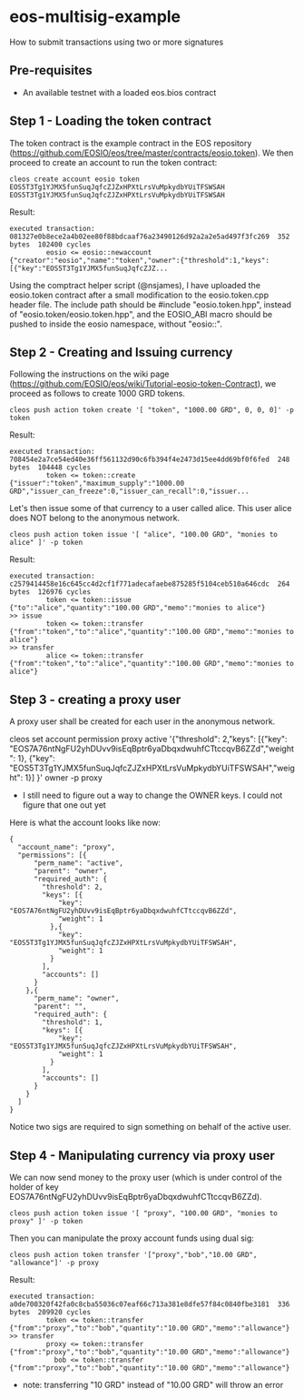 # eos-multisig-example
How to submit transactions using two or more signatures

## Pre-requisites
* An available testnet with a loaded eos.bios contract

## Step 1 - Loading the token contract
The token contract is the example contract in the EOS repository (https://github.com/EOSIO/eos/tree/master/contracts/eosio.token). We then proceed to create an account to run the token contract: 
```
cleos create account eosio token EOS5T3Tg1YJMX5funSuqJqfcZJZxHPXtLrsVuMpkydbYUiTFSWSAH EOS5T3Tg1YJMX5funSuqJqfcZJZxHPXtLrsVuMpkydbYUiTFSWSAH
```

Result:
```
executed transaction: 081327e0b8ece2a4b02ee80f88bdcaaf76a23490126d92a2a2e5ad497f3fc269  352 bytes  102400 cycles
         eosio <= eosio::newaccount            {"creator":"eosio","name":"token","owner":{"threshold":1,"keys":[{"key":"EOS5T3Tg1YJMX5funSuqJqfcZJZ...
```
		 
Using the comptract helper script (@nsjames), I have uploaded the eosio.token contract after a small modification to the eosio.token.cpp header file. The include path should be #include "eosio.token.hpp", instead of "eosio.token/eosio.token.hpp", and the EOSIO_ABI macro should be pushed to inside the eosio namespace, without "eosio::".

## Step 2 - Creating and Issuing currency

Following the instructions on the wiki page (https://github.com/EOSIO/eos/wiki/Tutorial-eosio-token-Contract), we proceed as follows to create 1000 GRD tokens.
```
cleos push action token create '[ "token", "1000.00 GRD", 0, 0, 0]' -p token
```

Result:
```
executed transaction: 708454e2a7ce54ed40e36ff561132d90c6fb394f4e2473d15ee4dd69bf0f6fed  248 bytes  104448 cycles
         token <= token::create                {"issuer":"token","maximum_supply":"1000.00 GRD","issuer_can_freeze":0,"issuer_can_recall":0,"issuer...
```
		 
		 
Let's then issue some of that currency to a user called alice. This user alice does NOT belong to the anonymous network.
```
cleos push action token issue '[ "alice", "100.00 GRD", "monies to alice" ]' -p token 
```

Result:
```
executed transaction: c2579414458e16c645cc4d2cf1f771adecafaebe875285f5104ceb510a646cdc  264 bytes  126976 cycles
         token <= token::issue                 {"to":"alice","quantity":"100.00 GRD","memo":"monies to alice"}
>> issue
         token <= token::transfer              {"from":"token","to":"alice","quantity":"100.00 GRD","memo":"monies to alice"}
>> transfer
         alice <= token::transfer              {"from":"token","to":"alice","quantity":"100.00 GRD","memo":"monies to alice"}
```

## Step 3 - creating a proxy user

A proxy user shall be created for each user in the anonymous network. 

cleos set account permission proxy active '{"threshold": 2,"keys": [{"key": "EOS7A76ntNgFU2yhDUvv9isEqBptr6yaDbqxdwuhfCTtccqvB6ZZd","weight": 1}, {"key": "EOS5T3Tg1YJMX5funSuqJqfcZJZxHPXtLrsVuMpkydbYUiTFSWSAH","weight": 1}] }' owner -p proxy

* I still need to figure out a way to change the OWNER keys. I could not figure that one out yet

Here is what the account looks like now:
```
{
  "account_name": "proxy",
  "permissions": [{
      "perm_name": "active",
      "parent": "owner",
      "required_auth": {
        "threshold": 2,
        "keys": [{
            "key": "EOS7A76ntNgFU2yhDUvv9isEqBptr6yaDbqxdwuhfCTtccqvB6ZZd",
            "weight": 1
          },{
            "key": "EOS5T3Tg1YJMX5funSuqJqfcZJZxHPXtLrsVuMpkydbYUiTFSWSAH",
            "weight": 1
          }
        ],
        "accounts": []
      }
    },{
      "perm_name": "owner",
      "parent": "",
      "required_auth": {
        "threshold": 1,
        "keys": [{
            "key": "EOS5T3Tg1YJMX5funSuqJqfcZJZxHPXtLrsVuMpkydbYUiTFSWSAH",
            "weight": 1
          }
        ],
        "accounts": []
      }
    }
  ]
}
```

Notice two sigs are required to sign something on behalf of the active user. 

## Step 4 - Manipulating currency via proxy user

We can now send money to the proxy user (which is under control of the holder of key EOS7A76ntNgFU2yhDUvv9isEqBptr6yaDbqxdwuhfCTtccqvB6ZZd). 
```
cleos push action token issue '[ "proxy", "100.00 GRD", "monies to proxy" ]' -p token 
```

Then you can manipulate the proxy account funds using dual sig:
```
cleos push action token transfer '["proxy","bob","10.00 GRD", "allowance"]' -p proxy
```

Result:
```
executed transaction: a0de700320f42fa0c8cba55036c07eaf66c713a381e8dfe57f84c0840fbe3181  336 bytes  209920 cycles
         token <= token::transfer              {"from":"proxy","to":"bob","quantity":"10.00 GRD","memo":"allowance"}
>> transfer
         proxy <= token::transfer              {"from":"proxy","to":"bob","quantity":"10.00 GRD","memo":"allowance"}
           bob <= token::transfer              {"from":"proxy","to":"bob","quantity":"10.00 GRD","memo":"allowance"}
```

* note: transferring "10 GRD" instead of "10.00 GRD" will throw an error





